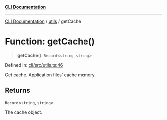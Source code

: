 [**CLI Documentation**](../../README.md)

***

[CLI Documentation](../../README.md) / [utils](../README.md) / getCache

# Function: getCache()

> **getCache**(): `Record`\<`string`, `string`\>

Defined in: [cli/src/utils.ts:46](https://github.com/stonemjs/cli/blob/ae332002b2560de84ae3a35accc1d91282bd1543/src/utils.ts#L46)

Get cache.
Application files' cache memory.

## Returns

`Record`\<`string`, `string`\>

The cache object.
